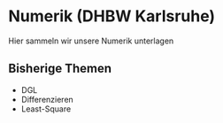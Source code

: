 # Numerik (DHBW Karlsruhe)

Hier sammeln wir unsere Numerik unterlagen

## Bisherige Themen

- DGL
- Differenzieren
- Least-Square
